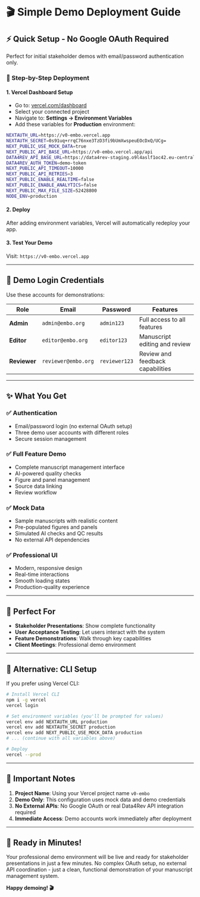 # 🎬 Simple Demo Deployment Guide

## ⚡ Quick Setup - No Google OAuth Required

Perfect for initial stakeholder demos with email/password authentication only.

### 🚀 Step-by-Step Deployment

#### 1. **Vercel Dashboard Setup**

- Go to: [vercel.com/dashboard](https://vercel.com/dashboard)
- Select your connected project
- Navigate to: **Settings → Environment Variables**
- Add these variables for **Production** environment:

```bash
NEXTAUTH_URL=https://v0-embo.vercel.app
NEXTAUTH_SECRET=0s91uq+rrqC76nxe3TzD3fi9bUmXwspeuEOcDxQ/UCg=
NEXT_PUBLIC_USE_MOCK_DATA=true
NEXT_PUBLIC_API_BASE_URL=https://v0-embo.vercel.app/api
DATA4REV_API_BASE_URL=https://data4rev-staging.o9l4aslf1oc42.eu-central-1.cs.amazonlightsail.com/api
DATA4REV_AUTH_TOKEN=demo-token
NEXT_PUBLIC_API_TIMEOUT=10000
NEXT_PUBLIC_API_RETRIES=3
NEXT_PUBLIC_ENABLE_REALTIME=false
NEXT_PUBLIC_ENABLE_ANALYTICS=false
NEXT_PUBLIC_MAX_FILE_SIZE=52428800
NODE_ENV=production
```

#### 2. **Deploy**

After adding environment variables, Vercel will automatically redeploy your app.

#### 3. **Test Your Demo**

Visit: `https://v0-embo.vercel.app`

---

## 👥 Demo Login Credentials

Use these accounts for demonstrations:

| Role         | Email               | Password      | Features                         |
| ------------ | ------------------- | ------------- | -------------------------------- |
| **Admin**    | `admin@embo.org`    | `admin123`    | Full access to all features      |
| **Editor**   | `editor@embo.org`   | `editor123`   | Manuscript editing and review    |
| **Reviewer** | `reviewer@embo.org` | `reviewer123` | Review and feedback capabilities |

---

## ✨ What You Get

### ✅ **Authentication**

- Email/password login (no external OAuth setup)
- Three demo user accounts with different roles
- Secure session management

### ✅ **Full Feature Demo**

- Complete manuscript management interface
- AI-powered quality checks
- Figure and panel management
- Source data linking
- Review workflow

### ✅ **Mock Data**

- Sample manuscripts with realistic content
- Pre-populated figures and panels
- Simulated AI checks and QC results
- No external API dependencies

### ✅ **Professional UI**

- Modern, responsive design
- Real-time interactions
- Smooth loading states
- Production-quality experience

---

## 🎯 Perfect For

- **Stakeholder Presentations**: Show complete functionality
- **User Acceptance Testing**: Let users interact with the system
- **Feature Demonstrations**: Walk through key capabilities
- **Client Meetings**: Professional demo environment

---

## 🔧 Alternative: CLI Setup

If you prefer using Vercel CLI:

```bash
# Install Vercel CLI
npm i -g vercel
vercel login

# Set environment variables (you'll be prompted for values)
vercel env add NEXTAUTH_URL production
vercel env add NEXTAUTH_SECRET production
vercel env add NEXT_PUBLIC_USE_MOCK_DATA production
# ... (continue with all variables above)

# Deploy
vercel --prod
```

---

## 🚨 Important Notes

1. **Project Name**: Using your Vercel project name `v0-embo`
2. **Demo Only**: This configuration uses mock data and demo credentials
3. **No External APIs**: No Google OAuth or real Data4Rev API integration required
4. **Immediate Access**: Demo accounts work immediately after deployment

---

## 🎉 Ready in Minutes!

Your professional demo environment will be live and ready for stakeholder presentations in just a few minutes. No complex OAuth setup, no external API coordination - just a clean, functional demonstration of your manuscript management system.

**Happy demoing! 🎬**
